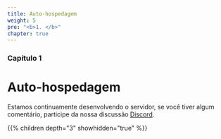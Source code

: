 ```yaml
---
title: Auto-hospedagem
weight: 5
pre: "<b>1. </b>"
chapter: true
---
```


### Capítulo 1

# Auto-hospedagem

Estamos continuamente desenvolvendo o servidor, se você tiver algum comentário, participe da nossa discussão [Discord](https://discord.com/invite/nDceKgxnkV).

{{% children depth="3" showhidden="true" %}}